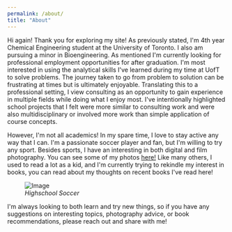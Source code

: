 ```yaml
---
permalink: /about/
title: "About"
---
```


Hi again! Thank you for exploring my site! As previously stated, I'm 4th year Chemical Engineering student at the University of Toronto. I also am pursuing a minor in Bioengineering. As mentioned I'm currently looking for professional employment opportunities for after graduation. I'm most interested in using the analytical skills I've learned during my time at UofT to solve problems. The journey taken to go from problem to solution can be frustrating at times but is ultimately enjoyable. Translating this to a professional setting, I view consulting as an opportunity to gain experience in multiple fields while doing what I enjoy most. I've intentionally highlighted school projects that I felt were more similar to consulting work and were also multidisciplinary or involved more work than simple application of course concepts. 

However, I'm not all academics! In my spare time, I love to stay active any way that I can. I'm a passionate soccer player and fan, but I'm willing to try any sport. Besides sports, I have an interesting in both digital and film photography. You can see some of my photos [here!](https://naveedfarahani.github.io/photo) Like many others, I used to read a lot as a kid, and I'm currently trying to rekindle my interest in books, you can read about my thoughts on recent books I've read here!

<figure>
  <img src="/assets/images/soccer.jpg" alt="Image" />
  <figcaption><em>Highschool Soccer</em></figcaption>
</figure>

I'm always looking to both learn and try new things, so if you have any suggestions on interesting topics, photography advice, or book recommendations, please reach out and share with me!